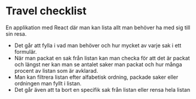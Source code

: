 # Travel checklist

En applikation med React där man kan lista allt man behöver ha med sig till sin resa.

- Det går att fylla i vad man behöver och hur mycket av varje sak i ett formulär.
- När man packat en sak från listan kan man checka för att det är packat och längst ner kan man se antalet saker man packat och hur många procent av listan som är avklarad.
- Man kan filtrera listan efter alfabetisk ordning, packade saker eller ordningen man fyllt i listan.
- Det går även att ta bort en specifik sak från listan eller rensa hela listan



